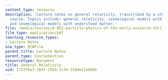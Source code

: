 ```yaml
---
content_type: resource
description: 'Lecture notes on general relativity, transcribed by a student of the
  course. Topics include: general relativity, cosmological models with idealized matter,
  and cosmological models with understood matter.'
file: /media/courses/8-952-particle-physics-of-the-early-universe-fall-2004/1723f9a7383f25b91c34216de12ab80e_89521.pdf
file_type: application/pdf
learning_resource_types:
- Lecture Notes
ocw_type: OCWFile
parent_title: Lecture Notes
parent_type: CourseSection
resourcetype: Document
title: General Relativity
uid: 1723f9a7-383f-25b9-1c34-216de12ab80e
---
```

